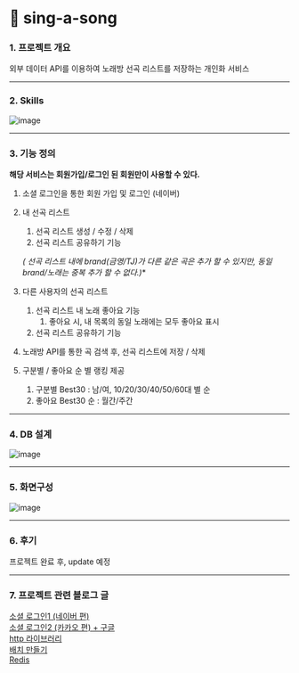 # 🎤 sing-a-song 

### 1. 프로젝트 개요
외부 데이터 API를 이용하여 노래방 선곡 리스트를 저장하는 개인화 서비스

---
### 2. Skills
<img alt="image" src="https://github.com/f-lab-edu/sing-a-song/assets/121920173/7ca3e0bd-78b3-4708-8ee9-37ff1ce0356e">

---
### 3. 기능 정의

**해당 서비스는 회원가입/로그인 된 회원만이 사용할 수 있다.**

1. 소셜 로그인을 통한 회원 가입 및 로그인 (네이버)

2. 내 선곡 리스트
    1. 선곡 리스트 생성 / 수정 / 삭제
    2. 선곡 리스트 공유하기 기능
    
    **(* 선곡 리스트 내에 brand(금영/TJ)가 다른 같은 곡은 추가 할 수 있지만, 동일 brand/노래는 중복 추가 할 수 없다.)**
   
3. 다른 사용자의 선곡 리스트
    1. 선곡 리스트 내 노래 좋아요 기능
        1. 좋아요 시, 내 목록의 동일 노래에는 모두 좋아요 표시
    2. 선곡 리스트 공유하기 기능

4. 노래방 API를 통한 곡 검색 후, 선곡 리스트에 저장 / 삭제

5. 구분별 / 좋아요 순 별 랭킹 제공
    1. 구분별 Best30 : 남/여, 10/20/30/40/50/60대 별 순
    2. 좋아요 Best30 순 : 월간/주간
---
### 4. DB 설계
![image](https://github.com/f-lab-edu/sing-a-song/assets/121920173/6d6ef450-1075-426d-b00c-78d9d2fcb3b0)

---
### 5. 화면구성
![image](https://github.com/f-lab-edu/sing-a-song/assets/121920173/876c9763-7a70-474e-9c9a-38381e6b06e8)

---
### 6. 후기
프로젝트 완료 후, update 예정

---
### 7. 프로젝트 관련 블로그 글
<a href="https://j-jeongeun.github.io/posts/social_login_naver">소셜 로그인1 (네이버 편)</a><br>
<a href="https://j-jeongeun.github.io/posts/social_login_kakao">소셜 로그인2 (카카오 편) + 구글</a><br>
<a href="https://j-jeongeun.github.io/posts/http_message">http 라이브러리</a><br>
<a href="https://j-jeongeun.github.io/posts/batch">배치 만들기</a><br>
<a href="https://j-jeongeun.github.io/posts/redis">Redis</a>
